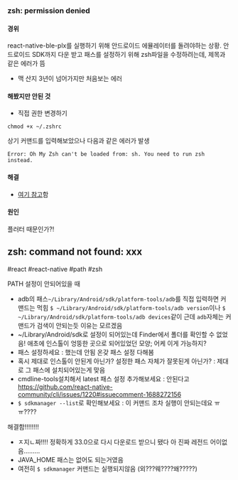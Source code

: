 ### zsh: permission denied
#### 경위 
react-native-ble-plx를 실행하기 위해 안드로이드 에뮬레이터를 돌려야하는 상황. 안드로이드 SDK까지 다운 받고 패스를 설정하기 위해 zsh파일을 수정하려는데, 제목과 같은 에러가 뜸

- 맥 산지 3년이 넘어가지만 처음보는 에러

#### 해봤지만 안된 것
- 직접 권한 변경하기

```
chmod +x ~/.zshrc
```

상기 커맨드를 입력해보았으나 다음과 같은 에러가 발생

```
Error: Oh My Zsh can't be loaded from: sh. You need to run zsh instead.
```

#### 해결
- [여기 참고](https://stackoverflow.com/questions/64291625/zsh-permission-denied-users-macbookpro-zshrc)함

#### 원인
플러터 때문인가?!

## zsh: command not found: xxx

#react #react-native #path #zsh

PATH 설정이 안되어있을 때
- adb의 패스`~/Library/Android/sdk/platform-tools/adb`를 직접 입력하면 커맨드는 먹힘
`$ ~/Library/Android/sdk/platform-tools/adb version`이나
`$ ~/Library/Android/sdk/platform-tools/adb devices`같이
근데 `adb`자체는 커맨드가 검색이 안되는듯 이유는 모르겠음
- ~/Library/Android/sdk로 설정이 되어있는데 Finder에서 폴더를 확인할 수 없었음! 애초에 인스톨이 엉뚱한 곳으로 되어있었던 모양; 어케 이게 가능하지?
- 패스 설정하세요 : 했는데 안됨 온갖 패스 설정 다해봄
- 혹시 제대로 인스톨이 안된게 아닌가? 설정한 패스 자체가 잘못된게 아닌가? : 제대로 그 패스에 설치되어있는게 맞음
- cmdline-tools설치해서 latest 패스 설정 추가해보세요 : 안된다고 https://github.com/react-native-community/cli/issues/1220#issuecomment-1688272156
- `$ sdkmanager --list`로 확인해보세요 : 이 커맨드 조차 실행이 안되는데요 ㅠㅠ????

해결함!!!!!!!!
- ㅈ지ㄴ짜!!!! 정확하게 33.0으로  다시 다운로드 받으니 됐다 아 진짜 레전드 어이없음.........
- JAVA_HOME 패스는 없어도 되는거였음
- 여전히 `$ sdkmanager` 커맨드는 실행되지않음 (외???웨????왜?????)